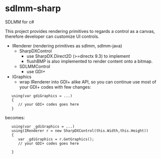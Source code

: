# sdlmm-sharp
SDLMM for c#

This project provides rendering primitives to regards a control as a canvas, therefore developer can customize UI controls.
* IRenderer (rendering primitives as sdlmm, sdlmm-java)
  * SharpDXControl
    * use SharpDX.Direct2D (>=directx 9.3) to implement
    * flushBMP is also implemented to render content onto a bitmap. 
  * SDLMMControl 
    * use GDI+
* IGraphics
  * wrap IRenderer into GDI+ alike API, so you can continue use most of your GDI+ codes with few changes:
```Csharp
   using(var gdiGraphics = ...) 
   {
      // your GDI+ codes goes here  
   }
```
becomes:
```Csharp
   using(var _gdiGraphics = ...) 
   using(IRenderer r = new SharpDXControl(this.Width,this.Height))
   {
      var _gdiGraphics = r.GetGraphics();
      // your GDI+ codes goes here
      
   }
```
